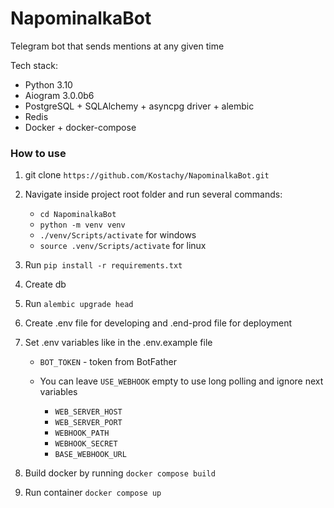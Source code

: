 # NapominalkaBot
Telegram bot that sends mentions at any given time

Tech stack:

* Python 3.10
* Aiogram 3.0.0b6
* PostgreSQL + SQLAlchemy + asyncpg driver + alembic
* Redis
* Docker + docker-compose

### How to use

1. git clone `https://github.com/Kostachy/NapominalkaBot.git`
2. Navigate inside project root folder and run several commands:
   - `cd NapominalkaBot`
   - `python -m venv venv`
   - `./venv/Scripts/activate` for windows
   - `source .venv/Scripts/activate` for linux
3. Run `pip install -r requirements.txt`
4. Create db
5. Run `alembic upgrade head`
6. Create .env file for developing and .end-prod file for deployment
7. Set .env variables like in the .env.example file
    - `BOT_TOKEN` - token from BotFather
    -  You can leave `USE_WEBHOOK` empty to use long polling and ignore next variables

        - `WEB_SERVER_HOST`
        - `WEB_SERVER_PORT`
        - `WEBHOOK_PATH`
        - `WEBHOOK_SECRET`
        - `BASE_WEBHOOK_URL`

8. Build docker by running `docker compose build`
9. Run container `docker compose up`
